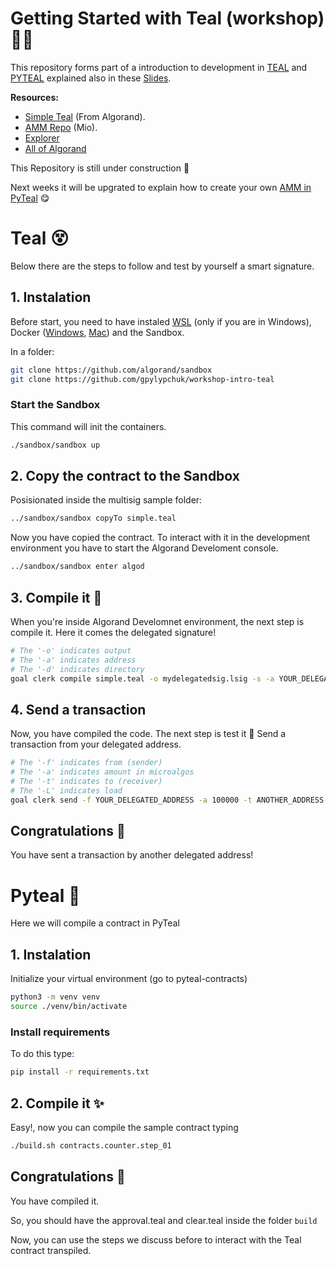 # Getting Started with Teal (workshop) 🎇🤩

This repository forms part of a introduction to development in [TEAL](https://developer.algorand.org/docs/get-details/dapps/avm/teal/) and [PYTEAL](https://pyteal.readthedocs.io/en/stable/) explained also in these [Slides](https://docs.google.com/presentation/d/10gSTn77q41u_AKdGSNYvbzWZigFDtO23uTr8vJYN94s/edit?usp=sharing).

**Resources:**
- [Simple Teal](https://developer.algorand.org/docs/get-details/dapps/smart-contracts/smartsigs/walkthrough/?from_query=smart%20sig#simple-teal-example) (From Algorand).
- [AMM Repo](https://github.com/gpylypchuk/DeFi-AMM) (Mio).
- [Explorer](https://app.dappflow.org/explorer/home)
- [All of Algorand](https://awesomealgo.com/)

This Repository is still under construction 👷‍

Next weeks it will be upgrated to explain how to create your own [AMM in PyTeal](https://github.com/dspytdao/Algo_AMM) 😋

# Teal 😵
Below there are the steps to follow and test by yourself a smart signature.

## 1. Instalation
Before start, you need to have instaled [WSL](https://learn.microsoft.com/en-us/windows/wsl/install) (only if you are in Windows), Docker ([Windows](https://learn.microsoft.com/en-us/windows/wsl/tutorials/wsl-containers), [Mac](https://docs.docker.com/desktop/install/mac-install/)) and the Sandbox.

In a folder:
```bash
git clone https://github.com/algorand/sandbox
git clone https://github.com/gpylypchuk/workshop-intro-teal
```

### Start the Sandbox
This command will init the containers.
```bash
./sandbox/sandbox up
```

## 2. Copy the contract to the Sandbox
Posisionated inside the multisig sample folder:
```bash
../sandbox/sandbox copyTo simple.teal
```

Now you have copied the contract. To interact with it in the development environment you have to start the Algorand Develoment console.
```bash
../sandbox/sandbox enter algod
```

## 3. Compile it 🤯
When you're inside Algorand Develomnet environment, the next step is compile it. Here it comes the delegated signature!
```bash
# The '-o' indicates output
# The '-a' indicates address
# The '-d' indicates directory
goal clerk compile simple.teal -o mydelegatedsig.lsig -s -a YOUR_DELEGATED_ADDRESS -d .
```

## 4. Send a transaction
Now, you have compiled the code. The next step is test it 🧐
Send a transaction from your delegated address.
```bash
# The '-f' indicates from (sender)
# The '-a' indicates amount in microalgos
# The '-t' indicates to (receiver)
# The '-L' indicates load
goal clerk send -f YOUR_DELEGATED_ADDRESS -a 100000 -t ANOTHER_ADDRESS -L mydelegatedsig.lsig -d .
```

## Congratulations 🎉
You have sent a transaction by another delegated address!

# Pyteal 🐍
Here we will compile a contract in PyTeal

## 1. Instalation
Initialize your virtual environment (go to pyteal-contracts)
```bash
python3 -m venv venv
source ./venv/bin/activate
```

### Install requirements
To do this type:
```bash
pip install -r requirements.txt
```

## 2. Compile it ✨
Easy!, now you can compile the sample contract typing

```bash
./build.sh contracts.counter.step_01
```

## Congratulations 🥳
You have compiled it.

So, you should have the approval.teal and clear.teal inside the folder `build`

Now, you can use the steps we discuss before to interact with the Teal contract transpiled.
